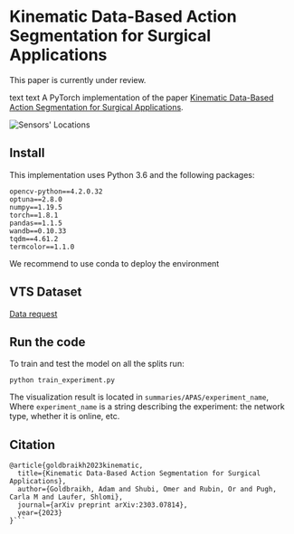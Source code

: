 # Kinematic Data-Based Action Segmentation for Surgical Applications
This paper is currently under review.

text text
A PyTorch implementation of the paper [Kinematic Data-Based Action Segmentation for Surgical Applications](https://arxiv.org/pdf/2303.07814.pdf).

![Sensors' Locations](figures/sensor_localization_v2.png)

## Install
This implementation uses Python 3.6 and the following packages:
```
opencv-python==4.2.0.32
optuna==2.8.0
numpy==1.19.5
torch==1.8.1
pandas==1.1.5
wandb==0.10.33
tqdm==4.61.2
termcolor==1.1.0
```
We recommend to use conda to deploy the environment

## VTS Dataset
[Data request](https://docs.google.com/forms/d/e/1FAIpQLSeKvalfDwLBkxh1PgrVH14wu2a8UXl7xi0bSAYEU0z9yPrdUA/viewform?usp=sf_link/)


## Run the code
To train and test the model on all the splits run:
```
python train_experiment.py
```
The visualization result is located in `summaries/APAS/experiment_name`,
Where `experiment_name` is a string describing the experiment: the network type, whether it is online, etc.

## Citation
```
@article{goldbraikh2023kinematic,
  title={Kinematic Data-Based Action Segmentation for Surgical Applications},
  author={Goldbraikh, Adam and Shubi, Omer and Rubin, Or and Pugh, Carla M and Laufer, Shlomi},
  journal={arXiv preprint arXiv:2303.07814},
  year={2023}
}```

